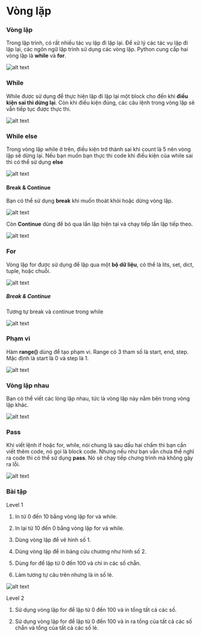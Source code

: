 # Vòng lặp 

### Vòng lặp 

Trong lập trình, có rất nhiều tác vụ lặp đi lặp lại. Để xử lý các tác vụ lặp đi lặp lại, các ngôn ngữ lập trình sử dụng các vòng lặp. Python cung cấp hai vòng lặp là **while** và **for**. 

![alt text](image.png)

### While 

While được sử dụng để thực hiện lặp đi lặp lại một block cho đến khi **điều kiện sai thì dừng lại**. Còn khi điều kiện đúng, các câu lệnh trong vòng lặp sẽ vẫn tiếp tục được thực thi. 

![alt text](image-1.png)

### While else 

Trong vòng lặp while ở trên, điều kiện trở thành sai khi count là 5 nên vòng lặp sẽ dừng lại. Nếu bạn muốn bạn thực thi code khi điều kiện của while sai thì có thể sử dụng **else**

![alt text](image-2.png)

#### Break & Continue 

Bạn có thể sử dụng **break** khi muốn thoát khỏi hoặc dừng vòng lặp. 

![alt text](image-3.png)

Còn **Continue** dùng để bỏ qua lần lặp hiện tại và chạy tiếp lần lặp tiếp theo. 

![alt text](image-4.png)

### For

Vòng lặp for được sử dụng để lặp qua một **bộ dữ liệu**, có thể là lits, set, dict, tuple, hoặc chuỗi. 

![alt text](image-5.png)

##### Break & Continue 

Tương tự break và continue trong while

![alt text](image-6.png)

### Phạm vi 

Hàm **range()** dùng để tạo phạm vi. Range có 3 tham số là start, end, step. Mặc định là start là 0 và step là 1. 

![alt text](image-7.png)

### Vòng lặp nhau 

Bạn có thể viết các lòng lặp nhau, tức là vòng lặp này nằm bên trong vòng lặp khác. 

![alt text](image-8.png)

### Pass

Khi viết lệnh if hoặc for, while, nói chung là sau dấu hai chấm thì bạn cần viết thêm code, nó gọi là block code. Nhưng nếu như bạn vẫn chưa thể nghĩ ra code thì có thể sử dụng **pass**. Nó sẽ chạy tiếp chưng trình mà không gây ra lỗi. 

![alt text](image-9.png)

### Bài tập 

Level 1

1. In từ 0 đến 10 bằng vòng lặp for và while.

2. In lại từ 10 đến 0 bằng vòng lặp for và while.

3. Dùng vòng lặp để vẽ hình số 1.

4. Dùng vòng lặp để in bảng cửu chương như hình số 2.

5. Dùng for để lặp từ 0 đến 100 và chỉ in các số chẵn.

6. Làm tương tự câu trên nhưng là in số lẻ.

![alt text](image-10.png)

Level 2

1. Sử dụng vòng lặp for để lặp từ 0 đến 100 và in tổng tất cả các số.


2. Sử dụng vòng lặp for để lặp từ 0 đến 100 và in ra tổng của tất cả các số chẵn và tổng của tất cả các số lẻ.

